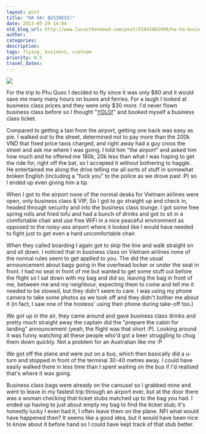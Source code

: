 ```yaml
---
layout: post
title: "HA HA! BUSINESS!"
date: 2013-05-29 14:04
old_blog_url: http://www.lucasthenomad.com/post/51642662499/ha-ha-business
author: 
categories: 
description: 
tags: flying, business, vietnam
priority: 0.5
travel_dates: 
---
```

<p class="flickr-image-container"><span class="polaroid"><a href="/2013/05/29/ha-ha-business/" ><img src="http://www.quickmeme.com/img/5d/5d8664cf92e4ce604998ebc905667d3186818aee1c8786b9cfd51712eead636e.jpg" class="img-responsive"></a></span></p>

For the trip to Phu Quoc I decided to fly since it was only $80 and it would save me many many hours on buses and ferries. For a laugh I looked at business class prices and they were only $30 more. I'd never flown business class before so I thought "[YOLO!](http://www.youtube.com/watch?v=z5Otla5157c)" and booked myself a business class ticket.

<!-- more -->

Compared to getting a taxi from the airport, getting one back was easy as pie. I walked out to the street, determined not to pay more than the 200k VND that fixed price taxis charged, and right away had a guy cross the street and ask me where I was going. I told him "the airport" and asked him how much and he offered me 180k, 20k less than what I was hoping to get the ride for, right off the bat, so I accepted it without bothering to haggle. He entertained me along the drive telling me all sorts of stuff in somewhat broken English (including a "fuck you" to the police as we drove past :P) so I ended up even giving him a tip.

When I got to the airport none of the normal desks for Vietnam airlines were open, only business class & VIP, So I got to go straight up and check in, headed through security and into the business class lounge. I got some free spring rolls and fried tofu and had a bunch of drinks and got to sit in a comfortable chair and use free WiFi in a nice peaceful environment as opposed to the noisy-ass airport where it looked like I would have needed to fight just to get even a hard uncomfortable chair.

When they called boarding I again got to skip the line and walk straight on and sit down. I noticed that in business class on Vietnam airlines none of the normal rules seem to get applied to you. The did the usual announcement about bags going in the overhead locker or under the seat in front. I had no seat in front of me but wanted to get some stuff out before the flight so I sat down with my bag and did so, leaving the bag in front of me, between me and my neighbour, expecting them to come and tell me it needed to be stowed, but they didn't seem to care. I was using my phone camera to take some photos as we took off and they didn't bother me about it (in fact, I saw one of the hostess' using their phone during take-off too.)

We got up in the air, they came around and gave business class drinks and pretty much straight away the captain did the "prepare the cabin for landing" announcement (yeah, the flight was that short :P). Looking around it was funny watching all these people who'd got a beer struggling to chug them down quickly. Not a problem for an Australian like me :P

We got off the plane and were put on a bus, which then basically did a u-turn and stopped in front of the terminal 30-40 metres away. I could have easily walked there in less time than I spent waiting on the bus if I'd realised that's where it was going.

Business class bags were already on the carousel so I grabbed mine and went to leave in my fastest trip through an airport ever, but at the door there was a woman checking that ticket stubs matched up to the bag you had. I ended up having to just about empty my bag to find the ticket stub; it's honestly lucky I even had it, I often leave them on the plane. NFI what would have happened then? It seems like a good idea, but it would have been nice to know about it before hand so I could have kept track of that stub better.
